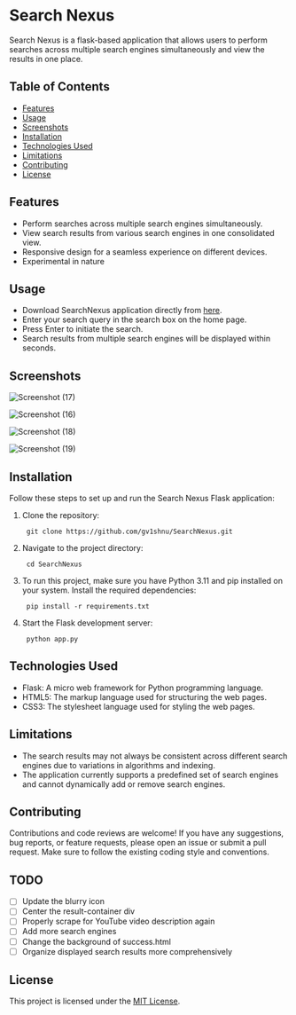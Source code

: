 # Search Nexus

Search Nexus is a flask-based application that allows users to perform searches across multiple search engines simultaneously and view the results in one place.

## Table of Contents
- [Features](#features)
- [Usage](#usage)
- [Screenshots](#screenshots)
- [Installation](#installation)
- [Technologies Used](#technologies-used)
- [Limitations](#limitations)
- [Contributing](#contributing)
- [License](#license)

## Features

- Perform searches across multiple search engines simultaneously.
- View search results from various search engines in one consolidated view.
- Responsive design for a seamless experience on different devices.
- Experimental in nature

## Usage

- Download SearchNexus application directly from [here](https://drive.google.com/file/d/1fmbicfMMcl1JeaqiIOYOltmZAEz-CWah/view?usp=sharing).
- Enter your search query in the search box on the home page.
- Press Enter to initiate the search.
- Search results from multiple search engines will be displayed within seconds.

## Screenshots

![Screenshot (17)](https://github.com/gv1shnu/SearchNexus/assets/121789146/c8669de2-864c-4ead-8473-bc34142ee18c)

![Screenshot (16)](https://github.com/gv1shnu/SearchNexus/assets/121789146/b8fc27dd-4e27-4147-a8c4-b1dd40ffe02d)

![Screenshot (18)](https://github.com/gv1shnu/SearchNexus/assets/121789146/ecc9d9fa-560b-4506-a91d-6d0a41761197)

![Screenshot (19)](https://github.com/gv1shnu/SearchNexus/assets/121789146/4a596a83-ac35-477e-a55a-f4345ed67965)


## Installation

Follow these steps to set up and run the Search Nexus Flask application:

1. Clone the repository:
	
   		git clone https://github.com/gv1shnu/SearchNexus.git


2. Navigate to the project directory:
	
   		cd SearchNexus


3. To run this project, make sure you have Python 3.11 and pip installed on your system. Install the required dependencies:
	
		pip install -r requirements.txt


4. Start the Flask development server:

		python app.py

## Technologies Used

- Flask: A micro web framework for Python programming language.
- HTML5: The markup language used for structuring the web pages.
- CSS3: The stylesheet language used for styling the web pages.

## Limitations

- The search results may not always be consistent across different search engines due to variations in algorithms and indexing.
- The application currently supports a predefined set of search engines and cannot dynamically add or remove search engines.

## Contributing

Contributions and code reviews are welcome! If you have any suggestions, bug reports, or feature requests, please open an issue or submit a pull request. Make sure to follow the existing coding style and conventions.

TODO
----
- [ ] Update the blurry icon
- [ ] Center the result-container div
- [ ] Properly scrape for YouTube video description again
- [ ] Add more search engines
- [ ] Change the background of success.html
- [ ] Organize displayed search results more comprehensively

## License

This project is licensed under the [MIT License](LICENSE).
